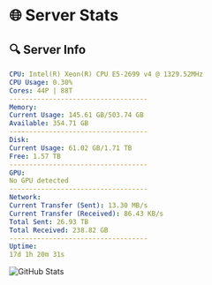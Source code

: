 # 🌐 Server Stats
## 🔍 Server Info
```yaml
CPU: Intel(R) Xeon(R) CPU E5-2699 v4 @ 1329.52MHz
CPU Usage: 0.30%
Cores: 44P | 88T
-----------------------------------
Memory:
Current Usage: 145.61 GB/503.74 GB
Available: 354.71 GB
-----------------------------------
Disk:
Current Usage: 61.02 GB/1.71 TB
Free: 1.57 TB
-----------------------------------
GPU:
No GPU detected
-----------------------------------
Network:
Current Transfer (Sent): 13.30 MB/s
Current Transfer (Received): 86.43 KB/s
Total Sent: 26.93 TB
Total Received: 238.82 GB
-----------------------------------
Uptime:
17d 1h 20m 31s
```
![GitHub Stats](https://img.shields.io/badge/Updated-2025-03-24_22:43:20-blue)